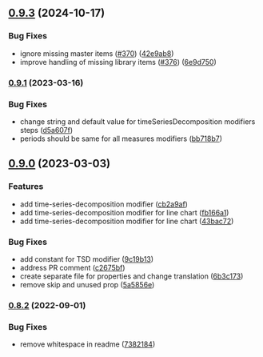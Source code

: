 

## [0.9.3](https://github.com/qlik-oss/qlik-modifiers/compare/v0.9.1...v0.9.3) (2024-10-17)


### Bug Fixes

* ignore missing master items ([#370](https://github.com/qlik-oss/qlik-modifiers/issues/370)) ([42e9ab8](https://github.com/qlik-oss/qlik-modifiers/commit/42e9ab8a8b20ff2eba47f29169af30749291d5ee))
* improve handling of missing library items ([#376](https://github.com/qlik-oss/qlik-modifiers/issues/376)) ([6e9d750](https://github.com/qlik-oss/qlik-modifiers/commit/6e9d7501116f8bd008e17d22738c7231c8fbf203))

### [0.9.1](https://github.com/qlik-oss/qlik-modifiers/compare/v0.9.0...v0.9.1) (2023-03-16)


### Bug Fixes

* change string and default value for timeSeriesDecomposition modifiers steps ([d5a607f](https://github.com/qlik-oss/qlik-modifiers/commit/d5a607f8911797d1061681af797267a0281aa7ad))
* periods should be same for all measures modifiers ([bb718b7](https://github.com/qlik-oss/qlik-modifiers/commit/bb718b76355bd35d31f44c3b201d3c741f39af1c))

## [0.9.0](https://github.com/qlik-oss/qlik-modifiers/compare/v0.8.2...v0.9.0) (2023-03-03)


### Features

* add time-series-decomposition modifier ([cb2a9af](https://github.com/qlik-oss/qlik-modifiers/commit/cb2a9af7a872a9729e42de43a1141d17b5967221))
* add time-series-decomposition modifier for line chart ([fb166a1](https://github.com/qlik-oss/qlik-modifiers/commit/fb166a1181c16e0290c822af6583f2a62918c145))
* add time-series-decomposition modifier for line chart ([43bac72](https://github.com/qlik-oss/qlik-modifiers/commit/43bac72c28aa4895aec686b6d6ec1c5d615598f0))


### Bug Fixes

* add constant for TSD modifier ([9c19b13](https://github.com/qlik-oss/qlik-modifiers/commit/9c19b13dec42b337ca87fb60abc4ad5c3a4419ed))
* address PR comment ([c2675bf](https://github.com/qlik-oss/qlik-modifiers/commit/c2675bfda1d5a621b0e6462f22c4f86949a40f1e))
* create separate file for properties and change translation ([6b3c173](https://github.com/qlik-oss/qlik-modifiers/commit/6b3c1737c11e02a33ea2e155dd08b084e16e45ff))
* remove skip and unused prop ([5a5856e](https://github.com/qlik-oss/qlik-modifiers/commit/5a5856e21d6920d780597bb8d3e6abb6d3eadcd2))

### [0.8.2](https://github.com/qlik-oss/qlik-modifiers/compare/v0.8.1...v0.8.2) (2022-09-01)


### Bug Fixes

* remove whitespace in readme ([7382184](https://github.com/qlik-oss/qlik-modifiers/commit/738218475b19cc295577b5c2c548c5b94b32dac1))